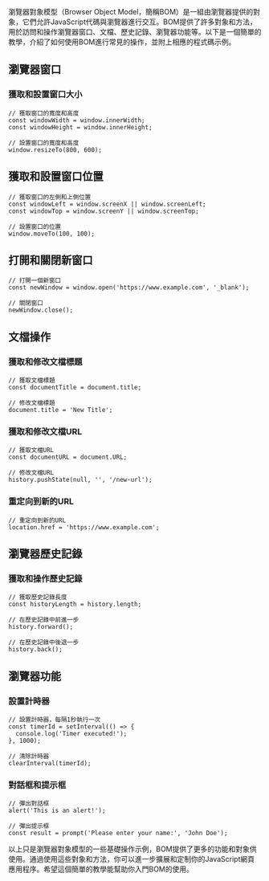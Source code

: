 瀏覽器對象模型（Browser Object Model，簡稱BOM）是一組由瀏覽器提供的對象，它們允許JavaScript代碼與瀏覽器進行交互。BOM提供了許多對象和方法，用於訪問和操作瀏覽器窗口、文檔、歷史記錄、瀏覽器功能等。以下是一個簡單的教學，介紹了如何使用BOM進行常見的操作，並附上相應的程式碼示例。

## 瀏覽器窗口
### 獲取和設置窗口大小
```
// 獲取窗口的寬度和高度
const windowWidth = window.innerWidth;
const windowHeight = window.innerHeight;

// 設置窗口的寬度和高度
window.resizeTo(800, 600);
```
## 獲取和設置窗口位置
```
// 獲取窗口的左側和上側位置
const windowLeft = window.screenX || window.screenLeft;
const windowTop = window.screenY || window.screenTop;

// 設置窗口的位置
window.moveTo(100, 100);
```
## 打開和關閉新窗口
```
// 打開一個新窗口
const newWindow = window.open('https://www.example.com', '_blank');

// 關閉窗口
newWindow.close();
```
## 文檔操作
### 獲取和修改文檔標題
```
// 獲取文檔標題
const documentTitle = document.title;

// 修改文檔標題
document.title = 'New Title';
```
### 獲取和修改文檔URL
```
// 獲取文檔URL
const documentURL = document.URL;

// 修改文檔URL
history.pushState(null, '', '/new-url');
```
### 重定向到新的URL
```
// 重定向到新的URL
location.href = 'https://www.example.com';
```
## 瀏覽器歷史記錄
### 獲取和操作歷史記錄
```
// 獲取歷史記錄長度
const historyLength = history.length;

// 在歷史記錄中前進一步
history.forward();

// 在歷史記錄中後退一步
history.back();
```
## 瀏覽器功能
### 設置計時器
```
// 設置計時器，每隔1秒執行一次
const timerId = setInterval(() => {
  console.log('Timer executed!');
}, 1000);

// 清除計時器
clearInterval(timerId);
```
### 對話框和提示框
```
// 彈出對話框
alert('This is an alert!');

// 彈出提示框
const result = prompt('Please enter your name:', 'John Doe');
```
以上只是瀏覽器對象模型的一些基礎操作示例，BOM提供了更多的功能和對象供使用。通過使用這些對象和方法，你可以進一步擴展和定制你的JavaScript網頁應用程序。希望這個簡單的教學能幫助你入門BOM的使用。
